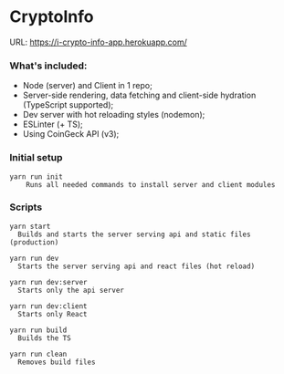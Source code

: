 # CryptoInfo 

URL: https://i-crypto-info-app.herokuapp.com/

### What's included:
- Node (server) and Client in 1 repo; 
- Server-side rendering, data fetching and client-side hydration (TypeScript supported);
- Dev server with hot reloading styles (nodemon);
- ESLinter (+ TS);
- Using CoinGeck API (v3);

### Initial setup
    yarn run init
        Runs all needed commands to install server and client modules

### Scripts
    yarn start
      Builds and starts the server serving api and static files (production)

    yarn run dev
      Starts the server serving api and react files (hot reload)

    yarn run dev:server  
      Starts only the api server

    yarn run dev:client
      Starts only React

    yarn run build
      Builds the TS

    yarn run clean
      Removes build files
